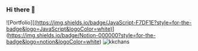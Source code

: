 ### Hi there 👋

![Portfolio][[(https://img.shields.io/badge/JavaScript-F7DF1E?style=for-the-badge&logo=JavaScript&logoColor=white)](https://img.shields.io/badge/Notion-000000?style=for-the-badge&logo=notion&logoColor=white)](https://img.shields.io/badge/Notion-000000?style=for-the-badge&logo=notion&logoColor=white)
![kkchans](https://img.shields.io/badge/GitHub-100000?style=for-the-badge&logo=github&logoColor=white)
<!--
**kkchanss/kkchanss** is a ✨ _special_ ✨ repository because its `README.md` (this file) appears on your GitHub profile.

Here are some ideas to get you started:

- 🔭 I’m currently working on ...
- 🌱 I’m currently learning ...
- 👯 I’m looking to collaborate on ...
- 🤔 I’m looking for help with ...
- 💬 Ask me about ...
- 📫 How to reach me: ...
- 😄 Pronouns: ...
- ⚡ Fun fact: ...
-->
